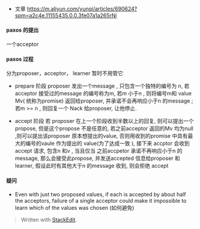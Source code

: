 * 文章
https://m.aliyun.com/yunqi/articles/690624?spm=a2c4e.11155435.0.0.3fe07a1a265rNi

#### paxos 的提出
一个acceptor 

#### paxos 过程
分为proposer，acceptor， learner 暂时不用管它

* prepare 阶段
proposer  发出一个message , 只包含一个独特的编号为 n, 若acceptor 接受过的message 的编号称为m, 若m 小于n , 则将编号m和 value Mv( 统称为promise) 返回给proposer, 并承诺不会再响应小于n 的message ; 若m >= n , 则回复一个 Nack 给proposer, 让他停止.

* accept 阶段
若 proposer 在上一个阶段收到半数以上的回复, 则可以提出一个propose, 但是这个propose 不是任意的, 若之前acceptor 返回的Mv 均为null ,则可以提出该proposer 原本想提出的value, 否则用收到的promise 中具有最大的编号的vaule 作为提出的 value(为了达成一致 ), 接下来 accptor 会收到 accept 请求, 包含n 和v , 当且仅当 之前accpetor 承诺不再响应小于n 的message, 那么会接受此propose, 并发送accepted 信息给proposer 和learner, 假设此时有其他大于n 的message 收到, 则会拒绝 accept

#### 疑问
* Even with just two proposed values, if each is accepted by
about half the acceptors, failure of a single acceptor could make it impossible to learn which of the values was chosen (如何避免)

> Written with [StackEdit](https://stackedit.io/).
<!--stackedit_data:
eyJoaXN0b3J5IjpbLTk4MzQ3Mjc1NywtMTEzODc4NDM2OCwzMz
I5NzkwNywxODAxNDkxNDE3LDYxOTAzNTUyOCwxNzc3NTIxMzM3
LDIxMjY0MjgwMjUsLTIwNjUxMTA0ODYsLTExMDE4OTAwMDcsNz
M3NzQ4NDcwLDU2NDIzODE3LDQ4MzUyODYwNiwtMTY5MjU0Nzg2
MSwtMTI2NTgxNzg0NywyNTI0OTE0NjgsLTY3MTUyODUxLDI2MD
k0MTc3LC0xODgzNTczNTU5LC0yMTE2MTIxNDM3LC03NTg3OTQ3
OTddfQ==
-->